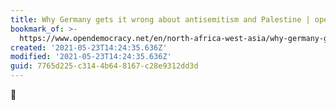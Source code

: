 ```yaml
---
title: Why Germany gets it wrong about antisemitism and Palestine | openDemocracy
bookmark_of: >-
  https://www.opendemocracy.net/en/north-africa-west-asia/why-germany-gets-it-wrong-about-antisemitism-and-palestine/?utm_source=tw
created: '2021-05-23T14:24:35.636Z'
modified: '2021-05-23T14:24:35.636Z'
guid: 7765d225-c314-4b64-8167-c28e9312dd3d
---
```

💯
